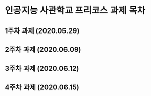 # 인공지능 사관학교 프리코스 과제 목차

## 1주차 과제 (2020.05.29)
## 2주차 과제 (2020.06.09)
## 3주차 과제 (2020.06.12)
## 4주차 과제 (2020.06.15)
